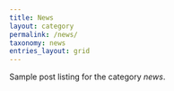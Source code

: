 ```yaml
---
title: News
layout: category
permalink: /news/
taxonomy: news
entries_layout: grid
---
```


Sample post listing for the category *news*.
